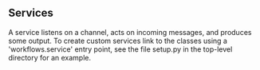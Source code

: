 ## Services

A service listens on a channel, acts on incoming messages, and produces some output.
To create custom services link to the classes using a 'workflows.service' entry point,
see the file setup.py in the top-level directory for an example.

